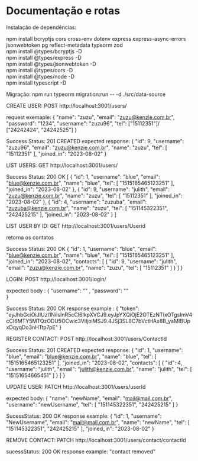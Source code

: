 <h1>Documentação e rotas</h1>

Instalação de dependências: 

npm install bcryptjs cors cross-env dotenv express express-async-errors jsonwebtoken pg reflect-metadata typeorm zod
<br>
npm install @types/bcryptjs -D
<br>
npm install @types/express -D
<br>
npm install @types/jsonwebtoken -D
<br>
npm install @types/cors -D
<br>
npm install @types/node -D
<br>
npm install typescript -D
<br>

Migração:
npm run typeorm migration:run -- -d ./src/data-source

CREATE USER: 
POST http://localhost:3001/users/

request exemaple: 
{
	"name": "zuzu",
	"email": "zuzu@kenzie.com.br",
	"password": "1234",
	"username": "zuzu96",
	"tel": ["15112351"]/ ["24242424", "24242525"]
}

Success Status: 201 CREATED
expected response: {
	"id": 9,
	"username": "zuzu96",
	"email": "zuzu@kenzie.com.br",
	"name": "zuzu",
	"tel": [
		"15112351"
	],
	"joined_in": "2023-08-02"
}

LIST USERS: 
GET http://localhost:3001/users/

Success Status: 200 OK
[
	{
		"id": 1,
		"username": "blue",
		"email": "blue@kenzie.com.br",
		"name": "blue",
		"tel": [
			"1515165465123251"
		],
		"joined_in": "2023-08-02"
	},
	{
		"id": 9,
		"username": "julith",
		"email": "zuzu@kenzie.com.br",
		"name": "zuzu",
		"tel": [
			"15112351"
		],
		"joined_in": "2023-08-02"
	},
	{
		"id": 4,
		"username": "zuzuba",
		"email": "zuzuba@kenzie.com.br",
		"name": "zuzu",
		"tel": [
			"151145322351",
			"242425215"
		],
		"joined_in": "2023-08-02"
	}
]

LIST USER BY ID:
GET http://localhost:3001/users/Userid

retorna os contatos

Success Status: 200 OK
{
	"id": 1,
	"username": "blue",
	"email": "blue@kenzie.com.br",
	"name": "blue",
	"tel": [
		"1515165465123251"
	],
	"joined_in": "2023-08-02",
	"contacts": [
		{
			"id": 9,
			"username": "julith",
			"email": "zuzu@kenzie.com.br",
			"name": "zuzu",
			"tel": [
				"15112351"
			]
		}
	]
}

LOGIN: 
POST http://localhost:3001/login/

expected body : {
    "username": "" ,
    "password": ""   
}

Success Status: 200 OK
response example : {
	"token": "eyJhbGciOiJIUzI1NiIsInR5cCI6IkpXVCJ9.eyJpYXQiOjE2OTEzNTIxOTgsImV4cCI6MTY5MTQzODU5OCwic3ViIjoiMSJ9.4JSj3SL8C7bVctHAx8B_yaMIBUpxDqyqDo3nHTtp7pE"
}


REGISTER CONTACT: 
POST http://localhost:3001/users/ContactId

Success Status: 201 CREATED
expected response: 
    {
	"id": 1,
	"username": "blue",
	"email": "blue@kenzie.com.br",
	"name": "blue",
	"tel": [
		"1515165465123251"
	],
	"joined_in": "2023-08-02",
	"contacts": [
        {
            "id": 4,
			"username": "julith",
			"email": "julith@kenzie.com.br",
			"name": "julith",
			"tel": [
				"15151654665451"
			]
        }
    ]
}


UPDATE USER:
PATCH http://localhost:3001/users/userId

expected body: {
	"name": "newName",
	"email": "mail@mail.com.br",
	"username": "newUsername",
	"tel": [
		"151145322351",
		"242425215"
	]
}

SucessStatus: 200 OK
response example: {
	"id": 1,
	"username": "NewUsername",
	"email": "mail@mail.com.br",
	"name": "newName",
	"tel": [
		"151145322351",
		"242425215"
	],
	"joined_in": "2023-08-02"
}


REMOVE CONTACT:
PATCH http://localhost:3001/users/contact/contactId

sucessStatus: 200 OK
response example: "contact removed"
